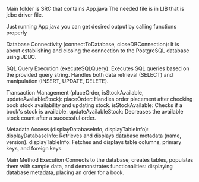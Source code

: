 Main folder is SRC that contains App.java
The needed file is in LIB that is jdbc driver file.

Just running App.java you can get desired output by calling functions properly

Database Connectivity (connectToDatabase, closeDBConnection):
It is about establishing and closing the connection to the PostgreSQL database using JDBC.

SQL Query Execution (executeSQLQuery):
Executes SQL queries based on the provided query string. Handles both data retrieval (SELECT) and manipulation (INSERT, UPDATE, DELETE).

Transaction Management (placeOrder, isStockAvailable, updateAvailableStock):
placeOrder: Handles order placement after checking book stock availability and updating stock.
isStockAvailable: Checks if a book's stock is available.
updateAvailableStock: Decreases the available stock count after a successful order.

Metadata Access (displayDatabaseInfo, displayTableInfo):
displayDatabaseInfo: Retrieves and displays database metadata (name, version).
displayTableInfo: Fetches and displays table columns, primary keys, and foreign keys.

Main Method Execution
Connects to the database, creates tables, populates them with sample data, and demonstrates functionalities: displaying database metadata, placing an order for a book.
